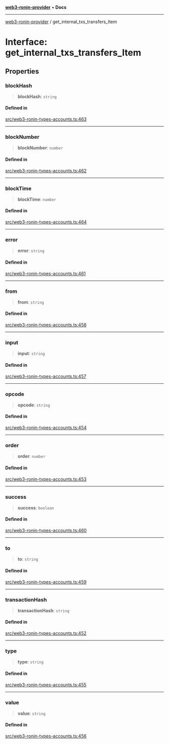 [**web3-ronin-provider**](../README.md) • **Docs**

***

[web3-ronin-provider](../globals.md) / get\_internal\_txs\_transfers\_Item

# Interface: get\_internal\_txs\_transfers\_Item

## Properties

### blockHash

> **blockHash**: `string`

#### Defined in

[src/web3-ronin-types-accounts.ts:463](https://github.com/chuacw/web3-ronin-provider/blob/3fc214e27766815592deb24c85c0a23477593bed/src/web3-ronin-types-accounts.ts#L463)

***

### blockNumber

> **blockNumber**: `number`

#### Defined in

[src/web3-ronin-types-accounts.ts:462](https://github.com/chuacw/web3-ronin-provider/blob/3fc214e27766815592deb24c85c0a23477593bed/src/web3-ronin-types-accounts.ts#L462)

***

### blockTime

> **blockTime**: `number`

#### Defined in

[src/web3-ronin-types-accounts.ts:464](https://github.com/chuacw/web3-ronin-provider/blob/3fc214e27766815592deb24c85c0a23477593bed/src/web3-ronin-types-accounts.ts#L464)

***

### error

> **error**: `string`

#### Defined in

[src/web3-ronin-types-accounts.ts:461](https://github.com/chuacw/web3-ronin-provider/blob/3fc214e27766815592deb24c85c0a23477593bed/src/web3-ronin-types-accounts.ts#L461)

***

### from

> **from**: `string`

#### Defined in

[src/web3-ronin-types-accounts.ts:458](https://github.com/chuacw/web3-ronin-provider/blob/3fc214e27766815592deb24c85c0a23477593bed/src/web3-ronin-types-accounts.ts#L458)

***

### input

> **input**: `string`

#### Defined in

[src/web3-ronin-types-accounts.ts:457](https://github.com/chuacw/web3-ronin-provider/blob/3fc214e27766815592deb24c85c0a23477593bed/src/web3-ronin-types-accounts.ts#L457)

***

### opcode

> **opcode**: `string`

#### Defined in

[src/web3-ronin-types-accounts.ts:454](https://github.com/chuacw/web3-ronin-provider/blob/3fc214e27766815592deb24c85c0a23477593bed/src/web3-ronin-types-accounts.ts#L454)

***

### order

> **order**: `number`

#### Defined in

[src/web3-ronin-types-accounts.ts:453](https://github.com/chuacw/web3-ronin-provider/blob/3fc214e27766815592deb24c85c0a23477593bed/src/web3-ronin-types-accounts.ts#L453)

***

### success

> **success**: `boolean`

#### Defined in

[src/web3-ronin-types-accounts.ts:460](https://github.com/chuacw/web3-ronin-provider/blob/3fc214e27766815592deb24c85c0a23477593bed/src/web3-ronin-types-accounts.ts#L460)

***

### to

> **to**: `string`

#### Defined in

[src/web3-ronin-types-accounts.ts:459](https://github.com/chuacw/web3-ronin-provider/blob/3fc214e27766815592deb24c85c0a23477593bed/src/web3-ronin-types-accounts.ts#L459)

***

### transactionHash

> **transactionHash**: `string`

#### Defined in

[src/web3-ronin-types-accounts.ts:452](https://github.com/chuacw/web3-ronin-provider/blob/3fc214e27766815592deb24c85c0a23477593bed/src/web3-ronin-types-accounts.ts#L452)

***

### type

> **type**: `string`

#### Defined in

[src/web3-ronin-types-accounts.ts:455](https://github.com/chuacw/web3-ronin-provider/blob/3fc214e27766815592deb24c85c0a23477593bed/src/web3-ronin-types-accounts.ts#L455)

***

### value

> **value**: `string`

#### Defined in

[src/web3-ronin-types-accounts.ts:456](https://github.com/chuacw/web3-ronin-provider/blob/3fc214e27766815592deb24c85c0a23477593bed/src/web3-ronin-types-accounts.ts#L456)
